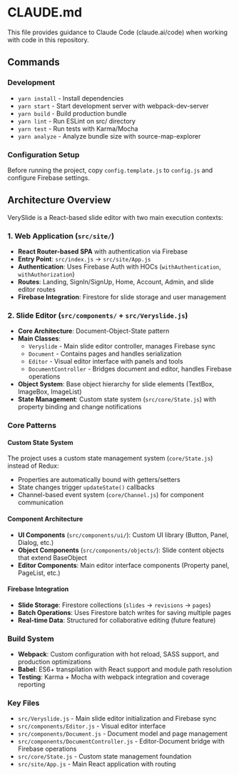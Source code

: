 # CLAUDE.md

This file provides guidance to Claude Code (claude.ai/code) when working with code in this repository.

## Commands

### Development
- `yarn install` - Install dependencies
- `yarn start` - Start development server with webpack-dev-server
- `yarn build` - Build production bundle
- `yarn lint` - Run ESLint on src/ directory
- `yarn test` - Run tests with Karma/Mocha
- `yarn analyze` - Analyze bundle size with source-map-explorer

### Configuration Setup
Before running the project, copy `config.template.js` to `config.js` and configure Firebase settings.

## Architecture Overview

VerySlide is a React-based slide editor with two main execution contexts:

### 1. Web Application (`src/site/`)
- **React Router-based SPA** with authentication via Firebase
- **Entry Point**: `src/index.js` → `src/site/App.js`
- **Authentication**: Uses Firebase Auth with HOCs (`withAuthentication`, `withAuthorization`)
- **Routes**: Landing, SignIn/SignUp, Home, Account, Admin, and slide editor routes
- **Firebase Integration**: Firestore for slide storage and user management

### 2. Slide Editor (`src/components/` + `src/Veryslide.js`)
- **Core Architecture**: Document-Object-State pattern
- **Main Classes**:
  - `Veryslide` - Main slide editor controller, manages Firebase sync
  - `Document` - Contains pages and handles serialization
  - `Editor` - Visual editor interface with panels and tools
  - `DocumentController` - Bridges document and editor, handles Firebase operations
- **Object System**: Base object hierarchy for slide elements (TextBox, ImageBox, ImageList)
- **State Management**: Custom state system (`src/core/State.js`) with property binding and change notifications

### Core Patterns

#### Custom State System
The project uses a custom state management system (`core/State.js`) instead of Redux:
- Properties are automatically bound with getters/setters
- State changes trigger `updateState()` callbacks
- Channel-based event system (`core/Channel.js`) for component communication

#### Component Architecture
- **UI Components** (`src/components/ui/`): Custom UI library (Button, Panel, Dialog, etc.)
- **Object Components** (`src/components/objects/`): Slide content objects that extend BaseObject
- **Editor Components**: Main editor interface components (Property panel, PageList, etc.)

#### Firebase Integration
- **Slide Storage**: Firestore collections (`slides` → `revisions` → `pages`)
- **Batch Operations**: Uses Firestore batch writes for saving multiple pages
- **Real-time Data**: Structured for collaborative editing (future feature)

### Build System
- **Webpack**: Custom configuration with hot reload, SASS support, and production optimizations
- **Babel**: ES6+ transpilation with React support and module path resolution
- **Testing**: Karma + Mocha with webpack integration and coverage reporting

### Key Files
- `src/Veryslide.js` - Main slide editor initialization and Firebase sync
- `src/components/Editor.js` - Visual editor interface
- `src/components/Document.js` - Document model and page management
- `src/components/DocumentController.js` - Editor-Document bridge with Firebase operations
- `src/core/State.js` - Custom state management foundation
- `src/site/App.js` - Main React application with routing